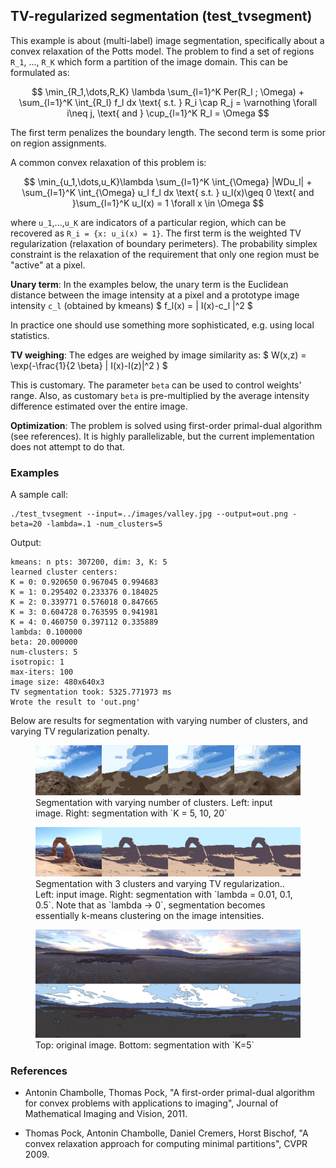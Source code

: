 ## TV-regularized segmentation (test_tvsegment)

This example is about (multi-label) image segmentation, specifically about a convex relaxation of the Potts model. The problem to find a set of regions `R_1`, ..., `R_K` which form a partition of the image domain. This can be formulated as:

$$
\min_{R_1,\dots,R_K} \lambda \sum_{l=1}^K Per(R_l ; \Omega) + \sum_{l=1}^K \int_{R_l} f_l dx \text{ s.t. } R_i \cap R_j = \varnothing \forall i\neq j, \text{ and } \cup_{l=1}^K R_l = \Omega
$$

The first term penalizes the boundary length. The second term is some prior on region assignments.

A common convex relaxation of this problem is:

$$
\min_{u_1,\dots,u_K}\lambda \sum_{l=1}^K \int_{\Omega} |WDu_l| + \sum_{l=1}^K \int_{\Omega} u_l f_l dx \text{ s.t. } u_l(x)\geq 0 \text{ and }\sum_{l=1}^K u_l(x) = 1 \forall x \in \Omega
$$

where `u_1`,...,`u_K` are indicators of a particular region, which can be recovered as `R_i = {x: u_i(x) = 1}`. The first term is the weighted TV regularization (relaxation of boundary perimeters). The probability simplex constraint is the relaxation of the requirement that only one region must be "active" at a pixel.

__Unary term__: In the examples below, the unary term is the Euclidean distance between the image intensity at a pixel and a prototype image intensity `c_l` (obtained by kmeans) 
$
f_l(x) = \| I(x)-c_l \|^2
$

In practice one should use something more sophisticated, e.g. using local statistics.

__TV weighing__: The edges are weighed by image similarity as:
$
W(x,z) = \exp(-\frac{1}{2 \beta} \| I(x)-I(z)\|^2 )
$

This is customary. The parameter `beta` can be used to control weights' range. Also, as customary `beta` is pre-multiplied by the average intensity difference estimated over the entire image.

__Optimization__: The problem is solved using first-order primal-dual algorithm (see references). It is highly parallelizable, but the current implementation does not attempt to do that.

### Examples

A sample call:

    ./test_tvsegment --input=../images/valley.jpg --output=out.png -beta=20 -lambda=.1 -num_clusters=5

Output:

    kmeans: n pts: 307200, dim: 3, K: 5
    learned cluster centers:
    K = 0: 0.920650 0.967045 0.994683 
    K = 1: 0.295402 0.233376 0.184025 
    K = 2: 0.339771 0.576018 0.847665 
    K = 3: 0.604728 0.763595 0.941981 
    K = 4: 0.460750 0.397112 0.335889 
    lambda: 0.100000
    beta: 20.000000
    num-clusters: 5
    isotropic: 1
    max-iters: 100
    image size: 480x640x3
    TV segmentation took: 5325.771973 ms
    Wrote the result to 'out.png'

Below are results for segmentation with varying number of clusters, and varying TV regularization penalty.
<figure>
<a href="website-images/tvsegment_variedK.jpg">
<img src="website-images/tvsegment_variedK.jpg" alt="tv segmentation, varied number of clusters"/>
</a>
<figcaption>Segmentation with varying number of clusters. Left: input image. Right: segmentation with `K = 5, 10, 20`</figcaption>
</figure>

<figure>
<a href="website-images/tvsegment_variedlambda.jpg">
<img src="website-images/tvsegment_variedlambda.jpg" alt="tv segmentation, varied TV regularization"/>
</a>
<figcaption>Segmentation with 3 clusters and varying TV regularization.. Left: input image. Right: segmentation with `lambda = 0.01, 0.1, 0.5`. Note that as `lambda -> 0`, segmentation becomes essentially k-means clustering on the image intensities.</figcaption>
</figure>

<figure>
<a href="website-images/tvsegment_ex3.jpg">
<img src="website-images/tvsegment_ex3.jpg" alt="tv segmentation"/>
</a>
<figcaption>Top: original image. Bottom: segmentation with `K=5`</figcaption>
</figure>

### References
* Antonin Chambolle, Thomas Pock, "A first-order primal-dual algorithm for convex problems with applications to imaging", Journal of Mathematical Imaging and Vision, 2011.

* Thomas Pock, Antonin Chambolle, Daniel Cremers, Horst Bischof, "A convex relaxation approach for computing minimal partitions", CVPR 2009.

